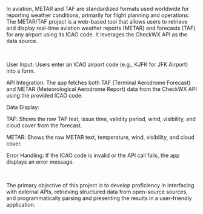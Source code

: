 In aviation, METAR and TAF are standardized formats used worldwide for reporting weather conditions, primarily for flight planning and operations:
The METAR/TAF project is a web-based tool that allows users to retrieve and display real-time aviation weather reports (METAR) and forecasts (TAF) for any airport using its ICAO code. It leverages the CheckWX API as the data source.

​

User Input: Users enter an ICAO airport code (e.g., KJFK for JFK Airport) into a form.

API Integration: The app fetches both TAF (Terminal Aerodrome Forecast) and METAR (Meteorological Aerodrome Report) data from the CheckWX API using the provided ICAO code.

Data Display:

TAF: Shows the raw TAF text, issue time, validity period, wind, visibility, and cloud cover from the forecast.

METAR: Shows the raw METAR text, temperature, wind, visibility, and cloud cover.

Error Handling:
If the ICAO code is invalid or the API call fails, the app displays an error message.

​

The primary objective of this project is to develop proficiency in interfacing with external APIs, retrieving structured data from open-source sources, and programmatically parsing and presenting the results in a user-friendly application.
